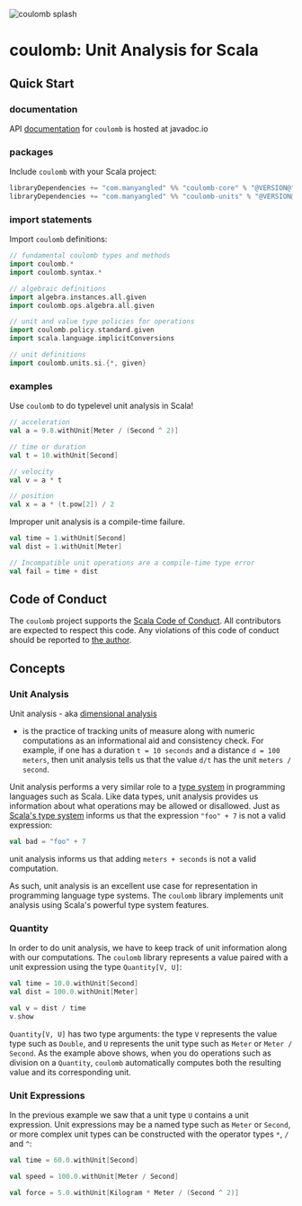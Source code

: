 ![coulomb splash](/assets/coulomb-splash-800x400.png)

# coulomb: Unit Analysis for Scala

## Quick Start

### documentation
API
[documentation](https://www.javadoc.io/doc/com.manyangled/coulomb-docs_3/latest/index.html)
for `coulomb` is hosted at javadoc.io

### packages
Include `coulomb` with your Scala project:
```scala
libraryDependencies += "com.manyangled" %% "coulomb-core" % "@VERSION@"
libraryDependencies += "com.manyangled" %% "coulomb-units" % "@VERSION@"
```

### import statements
Import `coulomb` definitions:
```scala mdoc
// fundamental coulomb types and methods
import coulomb.*
import coulomb.syntax.*

// algebraic definitions
import algebra.instances.all.given
import coulomb.ops.algebra.all.given

// unit and value type policies for operations
import coulomb.policy.standard.given
import scala.language.implicitConversions

// unit definitions
import coulomb.units.si.{*, given}
```

### examples
Use `coulomb` to do typelevel unit analysis in Scala!
```scala mdoc:nest
// acceleration
val a = 9.8.withUnit[Meter / (Second ^ 2)]

// time or duration
val t = 10.withUnit[Second]

// velocity
val v = a * t

// position
val x = a * (t.pow[2]) / 2
```

Improper unit analysis is a compile-time failure.
```scala mdoc:nest:fail
val time = 1.withUnit[Second]
val dist = 1.withUnit[Meter]

// Incompatible unit operations are a compile-time type error
val fail = time + dist
```

## Code of Conduct

The `coulomb` project supports the
[Scala Code of Conduct](https://typelevel.org/code-of-conduct.html).
All contributors are expected to respect this code.
Any violations of this code of conduct should be reported to
[the author](https://github.com/erikerlandson/).

## Concepts

### Unit Analysis

Unit analysis - aka
[dimensional analysis](https://en.wikipedia.org/wiki/Dimensional_analysis)
- is the practice of tracking units of measure along with numeric computations as an informational aid and consistency check.
For example, if one has a duration `t = 10 seconds` and a distance `d = 100 meters`,
then unit analysis tells us that the value `d/t` has the unit `meters / second`.

Unit analysis performs a very similar role to a
[type system](https://en.wikipedia.org/wiki/Type_system)
in programming languages such as Scala.
Like data types, unit analysis provides us information about what operations may be allowed or disallowed.
Just as
[Scala's type system](https://docs.scala-lang.org/scala3/book/types-introduction.html)
informs us that the expression `"foo" + 7` is not a valid expression:

```scala mdoc:nest:fail
val bad = "foo" + 7
```

unit analysis informs us that adding `meters + seconds` is not a valid computation.

As such, unit analysis is an excellent use case for representation in programming language type systems.
The `coulomb` library implements unit analysis using Scala's powerful type system features.

### Quantity

In order to do unit analysis, we have to keep track of unit information along with our computations.
The `coulomb` library represents a value paired with a unit expression using the type `Quantity[V, U]`:

```scala mdoc:nest
val time = 10.0.withUnit[Second]
val dist = 100.0.withUnit[Meter]

val v = dist / time
v.show
```

`Quantity[V, U]` has two type arguments: the type `V` represents the value type such as `Double`,
and `U` represents the unit type such as `Meter` or `Meter / Second`.
As the example above shows, when you do operations such as division on a `Quantity`,
`coulomb` automatically computes both the resulting value and its corresponding unit.

### Unit Expressions

In the previous example we saw that a unit type `U` contains a unit expression.
Unit expressions may be a named type such as `Meter` or `Second`,
or more complex unit types can be constructed with the operator types `*`, `/` and `^`:

```scala mdoc:nest
val time = 60.0.withUnit[Second]

val speed = 100.0.withUnit[Meter / Second]

val force = 5.0.withUnit[Kilogram * Meter / (Second ^ 2)]
```


